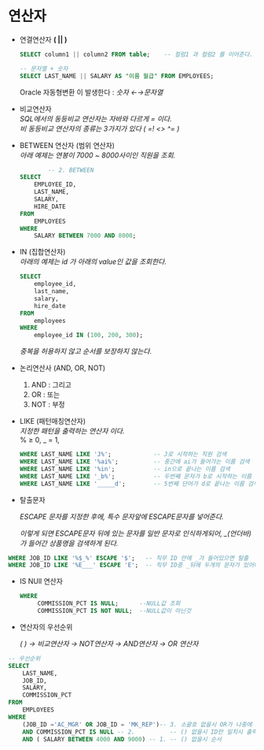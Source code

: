 
# 연산자
  
- 연결연산자 **( || )**

  ```sql
  SELECT column1 || column2 FROM table;    -- 컬럼1 과 컬럼2 를 이어준다.

  -- 문자열 + 숫자
  SELECT LAST_NAME || SALARY AS "이름 월급" FROM EMPLOYEES;
  ```
  Oracle 자동형변환 이 발생한다 : _숫자 ←→문자열_
      
- 비교연산자  
   _SQL에서의 동등비교 연산자는 자바와 다르게 = 이다._  
   _비 동등비교 연산자의 종류는 3가지가 있다 ( =! <> ^= )_      
    
  
- BETWEEN 연산자 (범위 연산자)    
    _아래 예제는 연봉이 7000 ~ 8000사이인 직원을 조회._  
    
    ```sql
    		-- 2. BETWEEN
    SELECT 
        EMPLOYEE_ID,
        LAST_NAME,
        SALARY,
        HIRE_DATE
    FROM 
        EMPLOYEES
    WHERE
        SALARY BETWEEN 7000 AND 8000;
    ```  
    
- IN (집합연산자)  
    _아래의 예제는 id 가 아래의 value인 값을 조회한다._  
    
    ```sql
    SELECT
        employee_id,
        last_name,
        salary,
        hire_date
    FROM 
        employees
    WHERE
        employee_id IN (100, 200, 300);
    ```
    
    *중복을 허용하지 않고 순서를 보장하지 않는다.*
    
- 논리연산사 (AND, OR, NOT)
    1.  AND : 그리고
    2.  OR : 또는
    3.  NOT : 부정  

- LIKE (패턴매칭연산자)  
    _지정한 패턴을 출력하는 연산자 이다._    
    % ≥ 0, _ = 1,    
    
  ```sql
  WHERE LAST_NAME LIKE 'J%';            -- J로 시작하는 직원 검색
  WHERE LAST_NAME LIKE '%ai%';          -- 중간에 ai가 들어가는 이름 검색
  WHERE LAST_NAME LIKE '%in';           -- in으로 끝나는 이름 검색
  WHERE LAST_NAME LIKE '_b%';           -- 두번째 문자가 b로 시작하는 이름 검색
  WHERE LAST_NAME LIKE '_____d';        -- 5번째 단어가 d로 끝나는 이름 검색
  ```
    
- 탈출문자

  *ESCAPE 문자를 지정한 후에, 특수 문자앞에 ESCAPE문자를 넣어준다.*  

  *이렇게 되면 ESCAPE문자 뒤에 있는 문자를 일반 문자로 인식하게되어, _(언더바)가 들어간 상품명을 검색하게 된다.*    

```sql
WHERE JOB_ID LIKE '%$_%' ESCAPE '$';   -- 직무 ID 안에 _가 들어있으면 탈출  
WHERE JOB_ID LIKE '%E___' ESCAPE 'E';  -- 직무 ID중 _뒤에 두개의 문자가 있어애 함  
```
    
- IS NUll 연산자  
    
  ```sql
  WHERE
       COMMISSION_PCT IS NULL;      --NULL값 조회
       COMMISSION_PCT IS NOT NULL;  --NULL값이 아닌것
  ```  
    
- 연산자의 우선순위    
    
  *( ) → 비교연산자 → NOT연산자 → AND연산자 → OR 연산자*    

```sql
-- 우선순위
SELECT
    LAST_NAME,
    JOB_ID,
    SALARY,
    COMMISSION_PCT
FROM
    EMPLOYEES
WHERE   
    (JOB_ID ='AC_MGR' OR JOB_ID = 'MK_REP')-- 3. 소괄호 없을시 OR가 나중에 실시
    AND COMMISSION_PCT IS NULL -- 2.          -- () 없을시 ID만 일치시 출력
    AND ( SALARY BETWEEN 4000 AND 9000) -- 1. -- () 없을시 순서  

```
